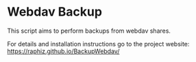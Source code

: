 # Webdav Backup

This script aims to perform backups from webdav shares.

For details and installation instructions go to the project website:
https://raphiz.github.io/BackupWebdav/
